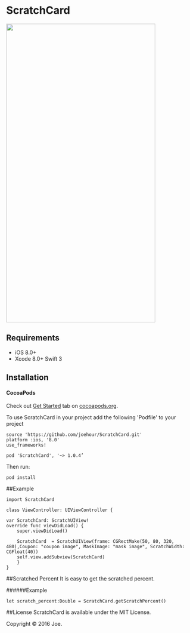 # ScratchCard
<img src="https://raw.githubusercontent.com/joehour/ScratchCard/master/ScratchCard/result.jpg" width="400" height="800" />

Requirements
----------

- iOS 8.0+
- Xcode 8.0+ Swift 3


## Installation

#### CocoaPods

Check out [Get Started](https://guides.cocoapods.org/using/getting-started.html) tab on [cocoapods.org](http://cocoapods.org/).

To use ScratchCard in your project add the following 'Podfile' to your project

	source 'https://github.com/joehour/ScratchCard.git'
	platform :ios, '8.0'
	use_frameworks!

	pod 'ScratchCard', '~> 1.0.4’

Then run:

    pod install


##Example
   
    import ScratchCard
    
    class ViewController: UIViewController {

    var ScratchCard: ScratchUIView!
    override func viewDidLoad() {
        super.viewDidLoad()
        
        ScratchCard  = ScratchUIView(frame: CGRectMake(50, 80, 320, 480),Coupon: "coupon image", MaskImage: "mask image", ScratchWidth: CGFloat(40))
        self.view.addSubview(ScratchCard)
        }
    }

##Scratched Percent
It is easy to get the scratched percent.
 
######Example
  
    let scratch_percent:Double = ScratchCard.getScratchPercent()
      

##License
ScratchCard is available under the MIT License.

Copyright © 2016 Joe.
